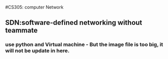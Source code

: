 #CS305: computer Network
## SDN:software-defined networking without teammate
### use python and Virtual machine - But the image file is too big, it will not be update in here.
